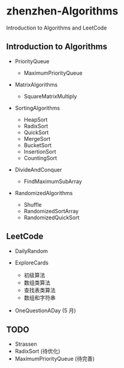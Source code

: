 # zhenzhen-Algorithms

Introduction to Algorithms and LeetCode

## Introduction to Algorithms

- PriorityQueue

  - MaximumPriorityQueue

- MatrixAlgorithms

  - SquareMatrixMultiply

- SortingAlgorithms

  - HeapSort
  - RadixSort
  - QuickSort
  - MergeSort
  - BucketSort
  - InsertionSort
  - CountingSort

- DivideAndConquer

  - FindMaximumSubArray

- RandomizedAlgorithms

  - Shuffle
  - RandomizedSortArray
  - RandomizedQuickSort

## LeetCode

- DailyRandom

- ExploreCards

  - 初级算法
  - 数组类算法
  - 查找表类算法
  - 数组和字符串

- OneQuestionADay (5 月)

## TODO

- Strassen
- RadixSort (待优化)
- MaximumPriorityQueue (待完善)
